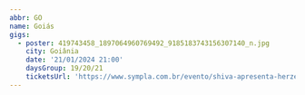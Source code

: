 ```yaml
---
abbr: GO
name: Goiás
gigs:
  - poster: 419743458_1897064960769492_9185183743156307140_n.jpg
    city: Goiânia
    date: '21/01/2024 21:00'
    daysGroup: 19/20/21
    ticketsUrl: 'https://www.sympla.com.br/evento/shiva-apresenta-herzegovina-bang-bang-babies/2287865'
---
```


